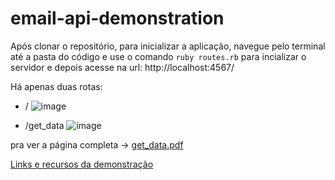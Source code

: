 # email-api-demonstration

Após clonar o repositório, para inicializar a aplicação, navegue pelo terminal até a pasta do código e use o comando `ruby routes.rb` para incializar o servidor e depois acesse
na url: http://localhost:4567/

Há apenas duas rotas:
- /
![image](https://user-images.githubusercontent.com/68977332/165378081-38d92803-06a3-4317-b45e-9f44c5cb1168.png)


- /get_data
![image](https://user-images.githubusercontent.com/68977332/165378349-f0c22239-e68a-4faf-8258-f12ef93e8d37.png)


pra ver a página completa -> [get_data.pdf](https://github.com/ResultadosDigitais/email-api-demonstration/files/8566300/get_data.pdf)

[Links e recursos da demonstração](https://github.com/ResultadosDigitais/email-api-demonstration/blob/main/demo.md)
